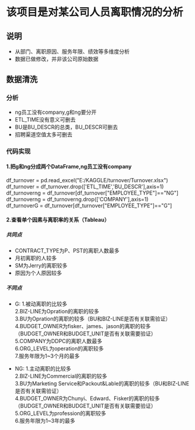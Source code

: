 该项目是对某公司人员离职情况的分析
===
## 说明
* 从部门、离职原因、服务年限、绩效等多维度分析
* 数据已做修改，并非该公司原始数据

## 数据清洗
### 分析
* ng员工没有company,g和ng要分开
* ETL_TIME没有意义可删去
* BU是BU_DESCR的总类，BU_DESCR可删去
* 招聘渠道空值太多可删去

### 代码实现
#### 1.把g和ng分成两个DataFrame,ng员工没有company
df_turnover = pd.read_excel("E:/KAGGLE/turnover/Turnover.xlsx")<br>
df_turnover = df_turnover.drop(['ETL_TIME','BU_DESCR'],axis=1)<br>
df_turnoverng = df_turnover[df_turnover["EMPLOYEE_TYPE"]=="NG"]<br>
df_turnoverng = df_turnoverng.drop(['COMPANY'],axis=1)<br>
df_turnoverG = df_turnover[df_turnover["EMPLOYEE_TYPE"]=="G"]
#### 2.查看单个因素与离职率的关系（Tableau）
##### 共同点
* CONTRACT_TYPE为P、PST的离职人数最多
* 月初离职的人较多
* SM为Jerry的离职较多
* 原因为个人原因较多 

##### 不同点
* G:
1.被动离职的比较多<br>
2.BIZ-LINE为Opration的离职的较多<br>
3.BU为Opration的离职的较多（BU和BIZ-LINE是否有关联需验证）<br> 4.BUDGET_OWNER为fisker、james、jason的离职的较多（BUDGET_OWNER和BUDGET_UNIT是否有关联需要验证）<br>5.COMPANY为DDPC的离职人数最多<br>6.ORG_LEVEL为operation的离职较多<br>7.服务年限为1~3个月的最多

* NG:
1.主动离职的比较多<br>
2.BIZ-LINE为Commercial的离职的较多<br>
3.BU为Marketing Service和Packout&Lable的离职的较多（BU和BIZ-LINE是否有关联需验证）<br>
4.BUDGET_OWNER为Chunyi、Edward、Fisker的离职的较多（BUDGET_OWNER和BUDGET_UNIT是否有关联需要验证）<br>
5.ORG_LEVEL为profession的离职较多  
6.服务年限为1~3年的最多
